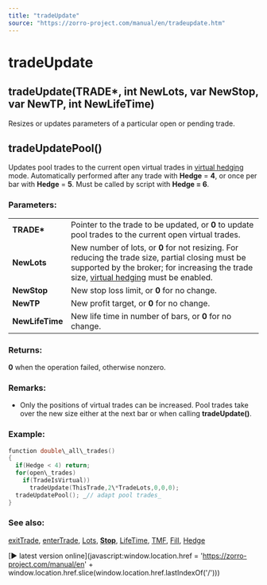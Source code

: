 ```yaml
---
title: "tradeUpdate"
source: "https://zorro-project.com/manual/en/tradeupdate.htm"
---
```


# tradeUpdate

## tradeUpdate(TRADE\*, int NewLots, var NewStop, var NewTP, int NewLifeTime)

Resizes or updates parameters of a particular open or pending trade.

## tradeUpdatePool()

Updates pool trades to the current open virtual trades in [virtual hedging](019_Hedge_modes.md) mode. Automatically performed after any trade with **Hedge** = **4**, or once per bar with **Hedge** = **5**. Must be called by script with **Hedge = 6**.

### Parameters:

<table border="0"><tbody><tr><td><strong>TRADE*</strong></td><td>Pointer to the trade to be updated, or <strong>0</strong> to update pool trades to the current open virtual trades.</td></tr><tr><td><strong>NewLots</strong></td><td>New number of lots, or <strong>0</strong> for not resizing. For reducing the trade size, partial closing must be supported by the broker; for increasing the trade size, <a href="hedge.htm">virtual hedging</a> must be enabled.</td></tr><tr><td><strong>NewStop</strong></td><td>New stop loss limit, or <strong>0</strong> for no change.</td></tr><tr><td><strong>NewTP</strong></td><td>New profit target, or <strong>0</strong> for no change.</td></tr><tr><td><strong>NewLifeTime</strong></td><td>New life time in number of bars, or <strong>0</strong> for no change.</td></tr></tbody></table>

### Returns:

**0** when the operation failed, otherwise nonzero.

### Remarks:

*   Only the positions of virtual trades can be increased. Pool trades take over the new size either at the next bar or when calling **tradeUpdate()**.

### Example:

```c
function double\_all\_trades()
{
  if(Hedge < 4) return;
  for(open\_trades) 
    if(TradeIsVirtual))
      tradeUpdate(ThisTrade,2\*TradeLots,0,0,0);
  tradeUpdatePool(); _// adapt pool trades_
}
```

### See also:

[exitTrade](selllong.md), [enterTrade](buylong.md), [Lots](190_Margin_Risk_Lots.md), **[Stop](188_Stop_Profit_Trail_Entry.md)**, [LifeTime](timewait.md), [TMF](018_TradeMode.md), [Fill](198_Fill_modes.md), [Hedge](019_Hedge_modes.md)

[► latest version online](javascript:window.location.href = 'https://zorro-project.com/manual/en' + window.location.href.slice\(window.location.href.lastIndexOf\('/'\)\))